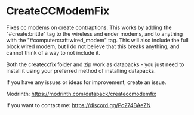 # CreateCCModemFix
Fixes cc modems on create contraptions.
This works by adding the "#create:brittle" tag to the wireless and ender modems, and to anything with the "#computercraft:wired_modem" tag.
This will also include the full block wired modem, but I do not believe that this breaks anything, and cannot think of a way to not include it.

Both the createccfix folder and zip work as datapacks - you just need to install it using your preferred method of installing datapacks.

If you have any issues or ideas for improvement, create an issue.

Modrinth:
https://modrinth.com/datapack/createccmodemfix

If you want to contact me:
https://discord.gg/Pc274BAeZN
